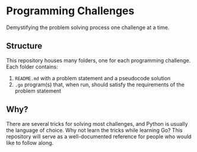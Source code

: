# Programming Challenges
Demystifying the problem solving process one challenge at a time.
## Structure
This repository houses many folders, one for each programming challenge. Each folder contains:
1. `README.md` with a problem statement and a pseudocode solution
2. `.go` program(s) that, when run, should satisfy the requirements of the problem statement

## Why?
There are several tricks for solving most challenges, and Python is usually the language of choice. Why not learn the tricks while learning Go? This repository will serve as a well-documented reference for people who would like to follow along.
